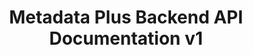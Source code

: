 ---
title: Metadata Plus Backend API Documentation v1

language_tabs:
  - shell: cURL
  - javascript: Node.js
  - php: PHP
  - python: Python

toc_footers:
  - <a href="#">Metadata Plus</a>
  - <a href="https://github.com/tripit/slate" target="_blank">Documentation Powered by Slate</a>

includes:
  - v1/introduction
  - v1/authentication
  - v1/errors
  - v1/rate_limit
  - v1/products
  
search: false

---